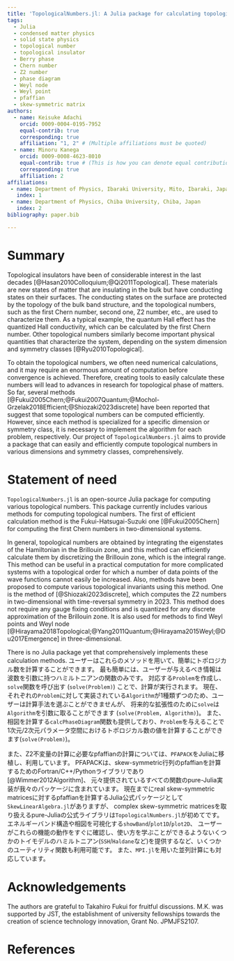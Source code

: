 ```yaml
---
title: 'TopologicalNumbers.jl: A Julia package for calculating topological numbers'
tags:
  - Julia
  - condensed matter physics
  - solid state physics
  - topological number
  - topological insulator
  - Berry phase
  - Chern number
  - Z2 number
  - phase diagram
  - Weyl node
  - Weyl point
  - pfaffian
  - skew-symmetric matrix
authors:
  - name: Keisuke Adachi
    orcid: 0009-0004-0195-7952
    equal-contrib: true
    corresponding: true
    affiliation: "1, 2" # (Multiple affiliations must be quoted)
  - name: Minoru Kanega
    orcid: 0009-0008-4623-8010
    equal-contrib: true # (This is how you can denote equal contributions between multiple authors)
    corresponding: true
    affiliation: 2
affiliations:
 - name: Department of Physics, Ibaraki University, Mito, Ibaraki, Japan
   index: 1
 - name: Department of Physics, Chiba University, Chiba, Japan
   index: 2
bibliography: paper.bib

---
```


# Summary
Topological insulators have been of considerable interest in the last decades [@Hasan2010Colloquium;@Qi2011Topological]. 
These materials are new states of matter that are insulating in the bulk but have conducting states on their surfaces.
The conducting states on the surface are protected by the topology of the bulk band structure, 
and the topological numbers, such as the first Chern number, second one, Z2 number, etc., 
are used to characterize them.
As a typical example, 
the quantum Hall effect has the quantized Hall conductivity, 
which can be calculated by the first Chern number. 
Other topological numbers similarly become important physical quantities that characterize the system, 
depending on the system dimension and symmetry classes [@Ryu2010Topological].

To obtain the topological numbers,
we often need numerical calculations,
and it may require an enormous amount of computation before convergence is achieved. 
Therefore, creating tools to easily calculate these numbers will lead to advances in research for topological phase of matters. 
So far, several methods [@Fukui2005Chern;@Fukui2007Quantum;@Mochol-Grzelak2018Efficient;@Shiozaki2023discrete] have been reported that suggest that some topological numbers can be computed efficiently. 
However, since each method is specialized for a specific dimension or symmetry class,
it is necessary to implement the algorithm for each problem, respectively.
Our project of `TopologicalNumbers.jl` aims to provide a package that can easily and efficiently compute topological numbers in various dimensions and symmetry classes, comprehensively.



# Statement of need
`TopologicalNumbers.jl` is an open-source Julia package for computing various topological numbers. 
This package currently includes various methods for computing topological numbers.
The first of efficient calculation method is the Fukui-Hatsugai-Suzuki one [@Fukui2005Chern] for computing the first Chern numbers in two-dimensional systems. 

<!-- ### 各メソッドの説明（編集中） ### -->
In general, topological numbers are obtained by integrating the eigenstates of the Hamiltonian in the Brillouin zone, 
and this method can efficiently calculate them by discretizing the Brillouin zone, 
which is the integral range. 
This method can be useful in a practical computation for more complicated systems with a topological order for which a number of data points of the wave functions cannot easily be increased. 
Also, methods have been proposed to compute various topological invariants using this method. 
One is the method of [@Shiozaki2023discrete], which computes the Z2 numbers in two-dimensional with time-reversal symmetry in 2023. 
This method does not require any gauge fixing conditions and is quantized for any discrete approximation of the Brillouin zone. 
It is also used for methods to find Weyl points and Weyl node [@Hirayama2018Topological;@Yang2011Quantum;@Hirayama2015Weyl;@Du2017Emergence] in three-dimensional.
<!-- ###### -->


There is no Julia package yet that comprehensively implements these calculation methods. 
ユーザーはこれらのメソッドを用いて、簡単にトポロジカル数を計算することができます。
最も簡単には、ユーザーが与えるべき情報は波数を引数に持つハミルトニアンの関数のみです。
対応する`Problem`を作成し、`solve`関数を呼び出す (`solve(Problem)`) ことで、計算が実行されます。
現在、それぞれの`Problem`に対して実装されている`Algorithm`が1種類ずつのため、ユーザーは計算手法を選ぶことができませんが、
将来的な拡張性のために`solve`は`Algorithm`を引数に取ることができます (`solve(Problem, Algorithm)`)。
また、相図を計算する`calcPhaseDiagram`関数も提供しており、`Problem`を与えることで1次元/2次元パラメータ空間におけるトポロジカル数の値を計算することができます(`solve(Problem)`)。


また、Z2不変量の計算に必要なpfaffianの計算については、`PFAPACK`をJuliaに移植し、利用しています。
PFAPACKは、skew-symmetric行列のpfaffianを計算するためのFortran/C++/Pythonライブラリであり [@Wimmer2012Algorithm]、
元々提供されているすべての関数のpure-Julia実装が我々のパッケージに含まれています。
現在までにreal skew-symmetric matricesに対するpfaffianを計算するJulia公式パッケージとして`SkewLinearAlgebra.jl`がありますが、
complex skew-symmetric matricesを取り扱えるpure-Juliaの公式ライブラリは`TopologicalNumbers.jl`が初めてです。
エネルギーバンド構造や相図を可視化する`showBand`/`plot1D`/`plot2D`、
ユーザーがこれらの機能の動作をすぐに確認し、使い方を学ぶことができるようないくつかのトイモデルのハミルトニアン(`SSH`/`Haldane`など)を提供するなど、いくつかのユーティリティ関数も利用可能です。
また、`MPI.jl`を用いた並列計算にも対応しています。



<!-- There is no Julia package yet that comprehensively implements these calculation methods.  -->
<!-- The basic topological numbers in this package can be calculated if only the Hamiltonian is given.  -->
<!-- The calculations can be performed with a minimum number of arguments, 
making them easy to use even for Julia beginners and beginning students of condensed matter physics. 
It is also easy for researchers to use because it is designed with many optional arguments so that it can be used for general-purpose calculations. 
It is designed to be more accessible and with clear documentation. -->


# Acknowledgements
The authors are grateful to Takahiro Fukui for fruitful discussions.
M.K. was supported by JST, the establishment of university fellowships towards the creation of science technology innovation, Grant No. JPMJFS2107.


# References


<!-- 

This package includes the following functions:

- Calculation of the dispersion relation.
- Provides numerical calculation methods for various types of topological numbers.
- Calculation of the phase diagram.
- Compute Pfaffian and tridiagonarize skew-symmetric matrix (migration to Julia from [PFAPACK](https://pypi.org/project/pfapack/) [Wimmer2012Algorithm](@cite)).
- Utility functions for plotting.
- Support parallel computing using `MPI`.


The correspondence between the spatial dimension of the system and the supported topological numbers is as follows.


+-------------------+-----------------------------------------------------------------------+
| Dimension         | Function                                                              |
|                   |                                                                       |
+:=================:+:=====================================================================:+
| 0D                | - Calculation of Weyl nodes ($\mathbb{Z}$)                            |
+-------------------+-----------------------------------------------------------------------+
| 1D                | - Calculation of Berry Phases ($\mathbb{Z}$)                          |
+-------------------+-----------------------------------------------------------------------+
| 2D                | - Calculation of local Berry Fluxes ($\mathbb{Z}$)                    |
|                   | - Calculation of first Chern numbers ($\mathbb{Z}$)                   |
|                   | - Calculation of $\mathbb{Z}_2$ numbers ($\mathbb{Z}_2$)              |
+-------------------+-----------------------------------------------------------------------+
| 3D                | - Calculation of Weyl nodes ($\mathbb{Z}$)                            |
|                   | - Calculation of first Chern numbers in sliced Surface ($\mathbb{Z}$) |
|                   | - Finding Weyl points ($\mathbb{Z}$)                                  |
+-------------------+-----------------------------------------------------------------------+
| 4D                | - Calculation of second Chern numbers ($\mathbb{Z}$)                  |
+-------------------+-----------------------------------------------------------------------+



+-------------------+-----------------------------------------------------------------------+
| Dimension         | Function                                                              |
|                   |                                                                       |
+:=================:+:=====================================================================:+
| 0D                | Calculation of Weyl nodes ($\mathbb{Z}$)                              |
+-------------------+-----------------------------------------------------------------------+
| 1D                | Calculation of Berry Phases ($\mathbb{Z}$)                            |
+-------------------+-----------------------------------------------------------------------+
| 2D                | Calculation of local Berry Fluxes ($\mathbb{Z}$)                      |
|                   | Calculation of first Chern numbers ($\mathbb{Z}$)                     |
|                   | Calculation of $\mathbb{Z}_2$ numbers ($\mathbb{Z}_2$)                |
+-------------------+-----------------------------------------------------------------------+
| 3D                | Calculation of Weyl nodes ($\mathbb{Z}$)                              |
|                   | Calculation of first Chern numbers in sliced Surface ($\mathbb{Z}$)   |
|                   | Finding Weyl points ($\mathbb{Z}$)                                    |
+-------------------+-----------------------------------------------------------------------+
| 4D                | Calculation of second Chern numbers ($\mathbb{Z}$)                    |
+-------------------+-----------------------------------------------------------------------+ -->